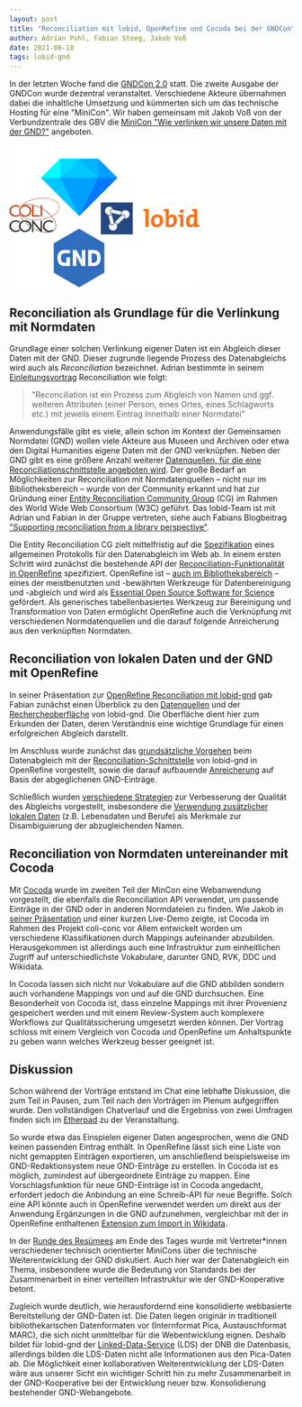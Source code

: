 ```yaml
---
layout: post
title: "Reconciliation mit lobid, OpenRefine und Cocoda bei der GNDCon"
author: Adrian Pohl, Fabian Steeg, Jakob Voß
date: 2021-06-18
tags: lobid-gnd
---
```


In der letzten Woche fand die [GNDCon 2.0](https://wiki.dnb.de/display/GNDCON/GNDCon) statt. Die zweite Ausgabe der GNDCon wurde dezentral veranstaltet. Verschiedene Akteure übernahmen dabei die inhaltliche Umsetzung und kümmerten sich um das technische Hosting für eine "MiniCon". Wir haben gemeinsam mit Jakob Voß von der Verbundzentrale des GBV die [MiniCon "Wie verlinken wir unsere Daten mit der GND?"](https://wiki.dnb.de/x/qx0RD) angeboten.

<img src="/images/gndcon2021-logos.png" alt="Die Logos von ColiConc, OpenRefine, lobid und GND">


## Reconciliation als Grundlage für die Verlinkung mit Normdaten

Grundlage einer solchen Verlinkung eigener Daten ist ein Abgleich dieser Daten mit der GND. Dieser zugrunde liegende Prozess des Datenabgleichs wird auch als _Reconciliation_ bezeichnet. Adrian bestimmte in seinem [Einleitungsvortrag](https://pad.gwdg.de/p/gndcon2021-reconciliation-i) Reconciliation wie folgt:

> "Reconciliation ist ein Prozess zum Abgleich von Namen und ggf. weiteren Attributen (einer Person, eines Ortes, eines Schlagworts etc.) mit jeweils einem Eintrag innerhalb einer Normdatei"

Anwendungsfälle gibt es viele, allein schon im Kontext der Gemeinsamen Normdatei (GND) wollen viele Akteure aus Museen und Archiven oder etwa den Digital Humanities eigene Daten mit der GND verknüpfen. Neben der GND gibt es eine größere Anzahl weiterer [Datenquellen, für die eine Reconciliationschnittstelle angeboten wird](https://reconciliation-api.github.io/testbench/). Der große Bedarf an Möglichkeiten zur Reconciliation mit Normdatenquellen – nicht nur im Bibliotheksbereich – wurde von der Community erkannt und hat zur Gründung einer [Entity Reconciliation Community Group](https://www.w3.org/community/reconciliation/) (CG) im Rahmen des World Wide Web Consortium (W3C) geführt. Das lobid-Team ist mit Adrian und Fabian in der Gruppe vertreten, siehe auch Fabians Blogbeitrag ["Supporting reconciliation from a library perspective"](https://www.w3.org/community/reconciliation/2021/01/04/supporting-reconciliation-from-a-library-perspective/).

Die Entity Reconciliation CG zielt mittelfristig auf die [Spezifikation](https://reconciliation-api.github.io/specs/latest/) eines allgemeinen Protokolls für den Datenabgleich im Web ab. In einem ersten Schritt wird zunächst die bestehende API der [Reconciliation-Funktionalität in OpenRefine](https://docs.openrefine.org/manual/reconciling) spezifiziert. OpenRefine ist – [auch im Bibliotheksbereich](https://openrefine.org/blog/2020/02/20/2020-survey-results.html) – eines der meistbenutzten und -bewährten Werkzeuge für Datenbereinigung und -abgleich und wird als [Essential Open Source Software for Science](https://openrefine.org/blog/2019/11/14/czi-eoss.html) gefördert. Als generisches tabellenbasiertes Werkzeug zur Bereinigung und Transformation von Daten ermöglicht OpenRefine auch die Verknüpfung mit verschiedenen Normdatenquellen und die darauf folgende Anreicherung aus den verknüpften Normdaten.

## Reconciliation von lokalen Daten und der GND mit OpenRefine

In seiner Präsentation zur [OpenRefine Reconciliation mit lobid-gnd](https://slides.lobid.org/2021-gndcon-reconcile/) gab Fabian zunächst einen Überblick zu den [Datenquellen](https://slides.lobid.org/2021-gndcon-reconcile/#/8) und der [Rechercheoberfläche](https://slides.lobid.org/2021-gndcon-reconcile/#/10) von lobid-gnd. Die Oberfläche dient hier zum Erkunden der Daten, deren Verständnis eine wichtige Grundlage für einen erfolgreichen Abgleich darstellt.

Im Anschluss wurde zunächst das [grundsätzliche Vorgehen](https://slides.lobid.org/2021-gndcon-reconcile/#/18) beim Datenabgleich mit der [Reconciliation-Schnittstelle](https://lobid.org/gnd/reconcile) von lobid-gnd in OpenRefine vorgestellt, sowie die darauf aufbauende [Anreicherung](https://slides.lobid.org/2021-gndcon-reconcile/#/33) auf Basis der abgeglichenen GND-Einträge.

Schließlich wurden [verschiedene Strategien](https://slides.lobid.org/2021-gndcon-reconcile/#/44) zur Verbesserung der Qualität des Abgleichs vorgestellt, insbesondere die [Verwendung zusätzlicher lokalen Daten](https://slides.lobid.org/2021-gndcon-reconcile/#/47) (z.B. Lebensdaten und Berufe) als Merkmale zur Disambiguierung der abzugleichenden Namen.

## Reconciliation von Normdaten untereinander mit Cocoda

Mit [Cocoda](https://coli-conc.gbv.de/de/cocoda/) wurde im zweiten Teil der MinCon eine Webanwendung vorgestellt, die ebenfalls die Reconciliation API verwendet, um passende Einträge in der GND oder in anderen Normdateien zu finden. Wie Jakob in [seiner Präsentation](https://coli-conc.gbv.de/publications/gndcon2021.pdf) und einer kurzen Live-Demo zeigte, ist Cocoda im Rahmen des Projekt coli-conc vor Allem entwickelt worden um verschiedene Klassifikationen durch Mappings aufeinander abzubilden. Herausgekommen ist allerdings auch eine Infrastruktur zum einheitlichen Zugriff auf unterschiedlichste Vokabulare, darunter GND, RVK, DDC und Wikidata.

In Cocoda lassen sich nicht nur Vokabulare auf die GND abbilden sondern auch vorhandene Mappings von und auf die GND durchsuchen. Eine Besonderheit von Cocoda ist, dass einzelne Mappings mit ihrer Provenienz gespeichert werden und mit einem Review-System auch komplexere Workflows zur Qualitätssicherung umgesetzt werden können. Der Vortrag schloss mit einem Vergleich von Cocoda und OpenRefine um Anhaltspunkte zu geben wann welches Werkzeug besser geeignet ist.

## Diskussion

Schon während der Vorträge entstand im Chat eine lebhafte Diskussion, die zum Teil in Pausen, zum Teil nach den Vorträgen im Plenum aufgegriffen wurde. Den vollständigen Chatverlauf und die Ergebniss von zwei Umfragen finden sich im [Etherpad](https://etherpad.lobid.org/p/gndcon2021) zu der Veranstaltung.

So wurde etwa das Einspielen eigener Daten angesprochen, wenn die GND keinen passenden Eintrag enthält. In OpenRefine lässt sich eine Liste von nicht gemappten Einträgen exportieren, um anschließend beispielsweise im GND-Redaktionsystem neue GND-Einträge zu erstellen. In Cocoda ist es möglich, zumindest auf übergeordnete Einträge zu mappen. Eine Vorschlagsfunktion für neue GND-Einträge ist in Cocoda angedacht, erfordert jedoch die Anbindung an eine Schreib-API für neue Begriffe. Solch eine API könnte auch in OpenRefine verwendet werden um direkt aus der Anwendung Ergänzungen in die GND aufzunehmen, vergleichbar mit der in OpenRefine enthaltenen [Extension zum Import in Wikidata](https://www.wikidata.org/wiki/Wikidata:Tools/OpenRefine/Editing/Tutorials/Basic_editing).

In der [Runde des Resümees](https://wiki.dnb.de/x/kAdND) am Ende des Tages wurde mit Vertreter*innen verschiedener technisch orientierter MiniCons über die technische Weiterentwicklung der GND diskutiert. Auch hier war der Datenabgleich ein Thema, insbesondere wurde die Bedeutung von Standards bei der Zusammenarbeit in einer verteilten Infrastruktur wie der GND-Kooperative betont.

Zugleich wurde deutlich, wie herausfordernd eine konsolidierte webbasierte Bereitstellung der GND-Daten ist. Die Daten liegen originär in traditionell bibliothekarischen Datenformaten vor (Internformat Pica, Austauschformat MARC), die sich nicht unmittelbar für die Webentwicklung eignen. Deshalb bildet für lobid-gnd der [Linked-Data-Service](https://www.dnb.de/DE/Professionell/Metadatendienste/Datenbezug/LDS/lds_node.html) (LDS) der DNB die Datenbasis, allerdings bilden die LDS-Daten nicht alle Informationen aus den Pica-Daten ab. Die Möglichkeit einer kollaborativen Weiterentwicklung der LDS-Daten wäre aus unserer Sicht ein wichtiger Schritt hin zu mehr Zusammenarbeit in der GND-Kooperative bei der Entwicklung neuer bzw. Konsolidierung bestehender GND-Webangebote.